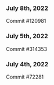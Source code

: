 ### July 8th, 2022

Commit #120981

### July 5th, 2022

Commit #314353


### July 4th, 2022

Commit #72281
